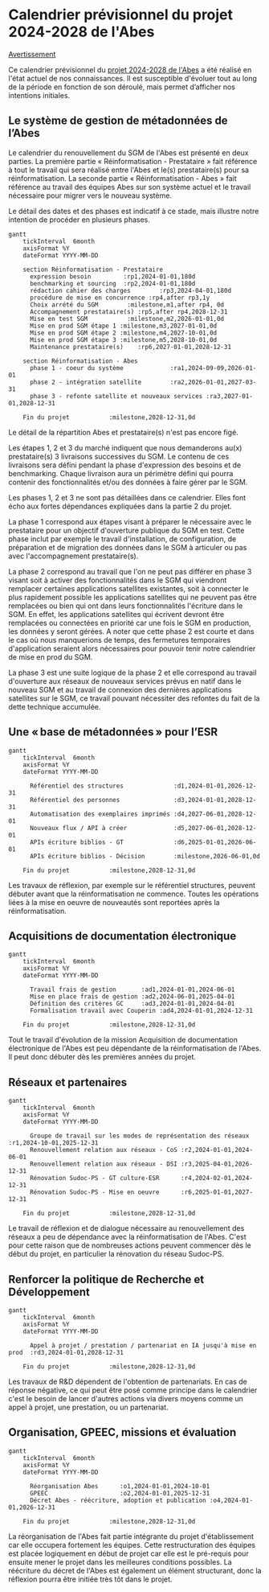 # Calendrier prévisionnel du projet 2024-2028 de l'Abes


<u>Avertissement</u>

Ce calendrier prévisionnel du [projet 2024-2028 de l'Abes](./projet2024.md) a été réalisé en l'état actuel de nos connaissances. Il est susceptible d'évoluer tout au long de la période en fonction de son déroulé, mais permet d’afficher nos intentions initiales.

## Le système de gestion de métadonnées de l’Abes 

Le calendrier du renouvellement du SGM de l'Abes est présenté en deux parties. La première partie « Réinformatisation - Prestataire » fait référence à tout le travail qui sera réalisé entre l'Abes et le(s) prestataire(s) pour sa réinformatisation. La seconde partie « Réinformatisation - Abes » fait référence au travail des équipes Abes sur son système actuel et le travail nécessaire pour migrer vers le nouveau système.

Le détail des dates et des phases est indicatif à ce stade, mais illustre notre intention de procéder en plusieurs phases.

```mermaid
gantt
    tickInterval  6month
    axisFormat %Y
    dateFormat YYYY-MM-DD

    section Réinformatisation - Prestataire
      expression besoin         :rp1,2024-01-01,180d
      benchmarking et sourcing  :rp2,2024-01-01,180d
      rédaction cahier des charges        :rp3,2024-04-01,180d
      procédure de mise en concurrence :rp4,after rp3,1y
      Choix arrété du SGM        :milestone,m1,after rp4, 0d
      Accompagnement prestataire(s) :rp5,after rp4,2028-12-31
      Mise en test SGM           :milestone,m2,2026-01-01,0d
      Mise en prod SGM étape 1 :milestone,m3,2027-01-01,0d
      Mise en prod SGM étape 2 :milestone,m4,2027-10-01,0d
      Mise en prod SGM étape 3 :milestone,m5,2028-10-01,0d
      Maintenance prestataire(s)    :rp6,2027-01-01,2028-12-31
    
    section Réinformatisation - Abes
      phase 1 - coeur du système             :ra1,2024-09-09,2026-01-01
      phase 2 - intégration satellite        :ra2,2026-01-01,2027-03-31
      phase 3 - refonte satellite et nouveaux services :ra3,2027-01-01,2028-12-31

    Fin du projet           :milestone,2028-12-31,0d
```

Le détail de la répartition Abes et prestataire(s) n'est pas encore figé.

Les étapes 1, 2 et 3 du marché indiquent que nous demanderons au(x) prestataire(s) 3 livraisons successives du SGM. Le contenu de ces livraisons sera défini pendant la phase d'expression des besoins et de benchmarking. Chaque livraison aura un périmètre défini qui pourra contenir des fonctionnalités et/ou des données à faire gérer par le SGM.

Les phases 1, 2 et 3 ne sont pas détaillées dans ce calendrier. Elles font écho aux fortes dépendances expliquées dans la partie 2 du projet.

La phase 1 correspond aux étapes visant à préparer le nécessaire avec le prestataire pour un objectif d'ouverture publique du SGM en test. Cette phase inclut par exemple le travail d'installation, de configuration, de préparation et de migration des données dans le SGM à articuler ou pas avec l'accompagnement prestataire(s).

La phase 2 correspond au travail que l'on ne peut pas différer en phase 3 visant soit à activer des fonctionnalités dans le SGM qui viendront remplacer certaines applications satellites existantes, soit à connecter le plus rapidement possible les applications satellites qui ne peuvent pas être remplacées ou bien qui ont dans leurs fonctionnalités l'écriture dans le SGM. En effet, les applications satellites qui écrivent devront être remplacées ou connectées en priorité car une fois le SGM en production, les données y seront gérées. A noter que cette phase 2 est courte et dans le cas où nous manquerions de temps, des fermetures temporaires d'application seraient alors nécessaires pour pouvoir tenir notre calendrier de mise en prod du SGM.

La phase 3 est une suite logique de la phase 2 et elle correspond au travail d'ouverture aux réseaux de nouveaux services prévus en natif dans le nouveau SGM et au travail de connexion des dernières applications satellites sur le SGM, ce travail pouvant nécessiter des refontes du fait de la dette technique accumulée.


## Une « base de métadonnées » pour l’ESR

```mermaid
gantt
    tickInterval  6month
    axisFormat %Y
    dateFormat YYYY-MM-DD

      Référentiel des structures              :d1,2024-01-01,2026-12-31
      Référentiel des personnes               :d3,2024-01-01,2028-12-31
      Automatisation des exemplaires imprimés :d4,2027-06-01,2028-12-01
      Nouveaux flux / API à créer             :d5,2027-06-01,2028-12-01
      APIs écriture biblios - GT              :d6,2025-01-01,2026-06-01
      APIs écriture biblios - Décision        :milestone,2026-06-01,0d

    Fin du projet           :milestone,2028-12-31,0d
```

Les travaux de réflexion, par exemple sur le référentiel structures, peuvent débuter avant que la réinformatisation ne commence. Toutes les opérations liées à la mise en oeuvre de nouveautés sont reportées après la réinformatisation.

## Acquisitions de documentation électronique

```mermaid
gantt
    tickInterval  6month
    axisFormat %Y
    dateFormat YYYY-MM-DD

      Travail frais de gestion       :ad1,2024-01-01,2024-06-01
      Mise en place frais de gestion :ad2,2024-06-01,2025-04-01
      Définition des critères GC     :ad3,2024-01-01,2024-04-01
      Formalisation travail avec Couperin :ad4,2024-01-01,2024-12-31

    Fin du projet           :milestone,2028-12-31,0d
```

Tout le travail d'évolution de la mission Acquisition de documentation électronique de l'Abes est peu dépendante de la réinformatisation de l'Abes. Il peut donc débuter dès les premières années du projet.


## Réseaux et partenaires

```mermaid
gantt
    tickInterval  6month
    axisFormat %Y
    dateFormat YYYY-MM-DD

      Groupe de travail sur les modes de représentation des réseaux :r1,2024-10-01,2025-12-31
      Renouvellement relation aux réseaux - CoS :r2,2024-01-01,2024-06-01
      Renouvellement relation aux réseaux - DSI :r3,2025-04-01,2026-12-31 
      Rénovation Sudoc-PS - GT culture-ESR	    :r4,2024-02-01,2024-12-31
      Rénovation Sudoc-PS - Mise en oeuvre      :r6,2025-01-01,2027-12-31						

    Fin du projet           :milestone,2028-12-31,0d
```
Le travail de réflexion et de dialogue nécessaire au renouvellement des réseaux a peu de dépendance avec la réinformatisation de l'Abes. C'est pour cette raison que de nombreuses actions peuvent commencer dès le début du projet, en particulier la rénovation du réseau Sudoc-PS.

## Renforcer la politique de Recherche et Développement

```mermaid
gantt
    tickInterval  6month
    axisFormat %Y
    dateFormat YYYY-MM-DD

      Appel à projet / prestation / partenariat en IA jusqu'à mise en prod  :rd3,2024-01-01,2028-12-31

    Fin du projet           :milestone,2028-12-31,0d
```
Les travaux de R&D dépendent de l'obtention de partenariats.  En cas de réponse négative, ce qui peut être posé comme principe dans le calendrier c'est le besoin de lancer d'autres actions via divers moyens comme un appel à projet, une prestation, ou un partenariat. 

## Organisation, GPEEC, missions et évaluation

```mermaid
gantt
    tickInterval  6month
    axisFormat %Y
    dateFormat YYYY-MM-DD

      Réorganisation Abes      :o1,2024-01-01,2024-10-01
      GPEEC                    :o2,2024-01-01,2025-12-31
      Décret Abes - réécriture, adoption et publication :o4,2024-01-01,2026-12-31

    Fin du projet           :milestone,2028-12-31,0d
```

La réorganisation de l'Abes fait partie intégrante du projet d'établissement car elle occupera fortement les équipes. Cette restructuration des équipes est placée logiquement en début de projet car elle est le pré-requis pour ensuite mener le projet dans les meilleures conditions possibles. La réécriture du décret de l'Abes est également un élément structurant, donc la réflexion pourra être initiée très tôt dans le projet.
